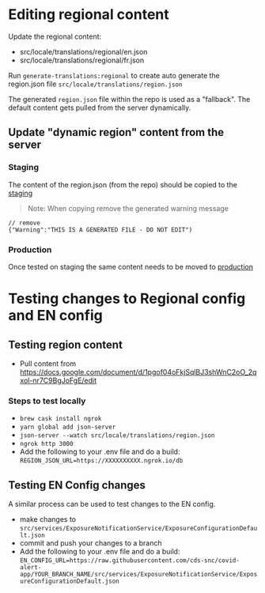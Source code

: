 # Editing regional content

Update the regional content:

- src/locale/translations/regional/en.json
- src/locale/translations/regional/fr.json

Run `generate-translations:regional` to create auto generate the region.json file `src/locale/translations/region.json`

The generated `region.json` file within the repo is used as a "fallback". The default content gets pulled from the server dynamically.

## Update "dynamic region" content from the server

### Staging

The content of the region.json (from the repo) should be copied to the [staging](https://github.com/cds-snc/covid-alert-exposure-configuration-staging/blob/master/exposure-configuration/region.json)

> Note: When copying remove the generated warning message

```
// remove
{"Warning":"THIS IS A GENERATED FILE - DO NOT EDIT")
```

### Production

Once tested on staging the same content needs to be moved to [production](https://github.com/cds-snc/covid-alert-exposure-configuration-production/blob/master/exposure-configuration/region.json)

# Testing changes to Regional config and EN config

## Testing region content

- Pull content from https://docs.google.com/document/d/1pgof04oFkjSqlBJ3shWnC2oO_2qxol-nr7C9BgJoFgE/edit

### Steps to test locally

- `brew cask install ngrok`
- `yarn global add json-server`
- `json-server --watch src/locale/translations/region.json`
- `ngrok http 3000`
- Add the following to your .env file and do a build: `REGION_JSON_URL=https://XXXXXXXXXX.ngrok.io/db`

## Testing EN Config changes

A similar process can be used to test changes to the EN config.

- make changes to `src/services/ExposureNotificationService/ExposureConfigurationDefault.json`
- commit and push your changes to a branch
- Add the following to your .env file and do a build: `EN_CONFIG_URL=https://raw.githubusercontent.com/cds-snc/covid-alert-app/YOUR_BRANCH_NAME/src/services/ExposureNotificationService/ExposureConfigurationDefault.json`
